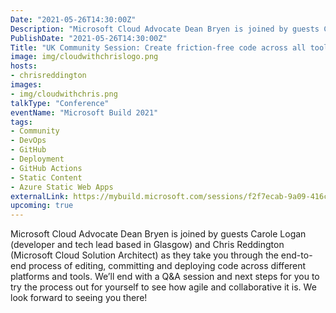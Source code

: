```yaml
---
Date: "2021-05-26T14:30:00Z"
Description: "Microsoft Cloud Advocate Dean Bryen is joined by guests Carole Logan (developer and tech lead based in Glasgow) and Chris Reddington (Microsoft Cloud Solution Architect) as they take you through the end-to-end process of editing, committing and deploying code across different platforms and tools.  We’ll end with a Q&A session and next steps for you to try the process out for yourself to see how agile and collaborative it is. We look forward to seeing you there!"
PublishDate: "2021-05-26T14:30:00Z"
Title: "UK Community Session: Create friction-free code across all tools and frameworks"
image: img/cloudwithchrislogo.png
hosts:
- chrisreddington
images:
- img/cloudwithchris.png
talkType: "Conference"
eventName: "Microsoft Build 2021"
tags:
- Community
- DevOps
- GitHub
- Deployment
- GitHub Actions
- Static Content
- Azure Static Web Apps
externalLink: https://mybuild.microsoft.com/sessions/f2f7ecab-9a09-416c-b3c6-f20c8d1556f9?source=sessions
upcoming: true
---
```

Microsoft Cloud Advocate Dean Bryen is joined by guests Carole Logan (developer and tech lead based in Glasgow) and Chris Reddington (Microsoft Cloud Solution Architect) as they take you through the end-to-end process of editing, committing and deploying code across different platforms and tools.  We’ll end with a Q&A session and next steps for you to try the process out for yourself to see how agile and collaborative it is. We look forward to seeing you there!